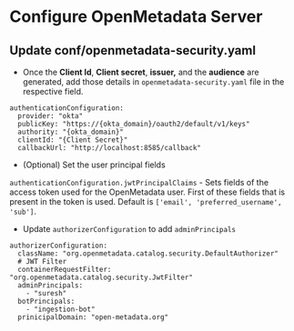 # Configure OpenMetadata Server

## Update conf/openmetadata-security.yaml

* Once the **Client Id**, **Client secret**, **issuer,** and the **audience** are generated, add those details in `openmetadata-security.yaml` file in the respective field.

```
authenticationConfiguration:
  provider: "okta"
  publicKey: "https://{okta_domain}/oauth2/default/v1/keys"
  authority: "{okta_domain}"
  clientId: "{Client Secret}"
  callbackUrl: "http://localhost:8585/callback"
```

* (Optional) Set the user principal fields

`authenticationConfiguration.jwtPrincipalClaims` - Sets fields of the access token used for the OpenMetadata user. First of these fields that is present in the token is used. Default is `['email', 'preferred_username', 'sub']`.

* Update `authorizerConfiguration` to add `adminPrincipals`

```
authorizerConfiguration:
  className: "org.openmetadata.catalog.security.DefaultAuthorizer"
  # JWT Filter
  containerRequestFilter: "org.openmetadata.catalog.security.JwtFilter"
  adminPrincipals:
    - "suresh"
  botPrincipals:
    - "ingestion-bot"
  prinicipalDomain: "open-metadata.org"
```
